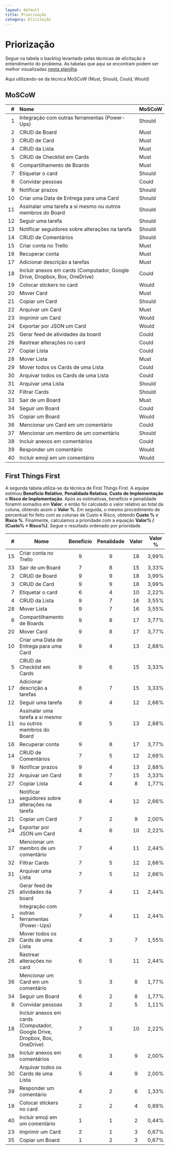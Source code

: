 ```yaml
---
layout: default
title: Priorização
category: Elicitação
---
```


# Priorização

Segue na tabela o backlog levantado pelas técnicas de elicitação e entendimento do problema. As tabelas que aqui se encontram podem ser melhor visualizadas [nesta planilha](https://docs.google.com/spreadsheets/d/1F6Wh5DAGIVqfXxOQbG7vMyzS70VZ_C2XbJvEYll-sgI/edit?usp=sharing).

Aqui utilizando-se da técnica MoSCoW (Must, Should, Could, Would)

## MoSCoW

|  # | Nome | MoSCoW |
|  ------: | :------ | :------ |
|  1 | Integração com outras ferramentas (Power-Ups) | Should |
|  2 | CRUD de Board | Must |
|  3 | CRUD de Card | Must |
|  4 | CRUD da Lista | Must |
|  5 | CRUD de Checklist em Cards | Must |
|  6 | Compartilhamento de Boards | Must |
|  7 | Etiquetar o card | Should |
|  8 | Convidar pessoas | Could |
|  9 | Notificar prazos | Should |
|  10 | Criar uma Data de Entrega para uma Card | Should |
|  11 | Assinalar uma tarefa a si mesmo ou outros membros do Board | Should |
|  12 | Seguir uma tarefa | Should |
|  13 | Notificar seguidores sobre alterações na tarefa | Should |
|  14 | CRUD de Comentários | Should |
|  15 | Criar conta no Trello | Must |
|  16 | Recuperar conta | Must |
|  17 | Adicionar descrição a tarefas | Must |
|  18 | Incluir anexos em cards (Computador, Google Drive, Dropbox, Box, OneDrive) | Could |
|  19 | Colocar stickers no card | Would |
|  20 | Mover Card | Must |
|  21 | Copiar um Card | Should |
|  22 | Arquivar um Card | Must |
|  23 | Imprimir um Card | Would |
|  24 | Exportar por JSON um Card | Would |
|  25 | Gerar feed de atividades da board | Could |
|  26 | Rastrear alterações no card | Could |
|  27 | Copiar Lista | Could |
|  28 | Mover Lista | Must |
|  29 | Mover todos os Cards de uma Lista | Could |
|  30 | Arquivar todos os Cards de uma Lista | Could |
|  31 | Arquivar uma Lista | Should |
|  32 | Filtrar Cards | Should |
|  33 | Sair de um Board | Must |
|  34 | Seguir um Board | Could |
|  35 | Copiar um Board | Would |
|  36 | Mencionar um Card em um comentário | Could |
|  37 | Mencionar um membro de um comentário | Should |
|  38 | Incluir anexos em comentários | Could |
|  39 | Responder um comentário | Would |
|  40 | Incluir emoji em um comentário | Would |

## First Things First

A segunda tabela utiliza-se da técnica de First Things First. A equipe estimou **Benefício Relativo**, **Penalidade Relativa**, **Custo de Implementação** e **Risco de Implementação**. Após as estimativas, benefício e penalidade foramm somados em **Valor**, e então foi calculado o valor relativo ao total da coluna, obtendo assim o **Valor %**. Em seguida, o mesmo procedimento de percentual foi feito com as colunas de Custo e Risco, obtendo **Custo %** e **Risco %**. Finalmente, calculamos a prioridade com a equação **Valor% / (Custo% + Risco%)**. Segue o resultado ordenado por prioridade. 

| # | Nome                                                                       | Benefício | Penalidade | Valor | Valor % | Custo | Custo % | Risco | Risco % | Prioridade | 
|--------:|----------------------------------------------------------------------------|:-----------:|:---------------------:|:-------:|:------------------:|:--------------------------:|:------------------:|:-------:|:------------------:|:------------| 
| 15     | Criar conta no Trello                                                      | 9         | 9                   | 18    | 3,99%            | 2                        | 1,42%            | 2     | 1,55%            | 1,3443     | 
| 33     | Sair de um Board                                                           | 7         | 8                   | 15    | 3,33%            | 2                        | 1,42%            | 2     | 1,55%            | 1,1203     | 
| 2      | CRUD de Board                                                              | 9         | 9                   | 18    | 3,99%            | 3                        | 2,13%            | 2     | 1,55%            | 1,0851     | 
| 3      | CRUD de Card                                                               | 9         | 9                   | 18    | 3,99%            | 3                        | 2,13%            | 2     | 1,55%            | 1,0851     | 
| 7      | Etiquetar o card                                                           | 6         | 4                   | 10    | 2,22%            | 2                        | 1,42%            | 1     | 0,78%            | 1,0108     | 
| 4      | CRUD da Lista                                                              | 9         | 7                   | 16    | 3,55%            | 3                        | 2,13%            | 2     | 1,55%            | 0,9646     | 
| 28     | Mover Lista                                                                | 9         | 7                   | 16    | 3,55%            | 3                        | 2,13%            | 2     | 1,55%            | 0,9646     | 
| 6      | Compartilhamento de Boards                                                 | 9         | 8                   | 17    | 3,77%            | 3                        | 2,13%            | 3     | 2,33%            | 0,8464     | 
| 20     | Mover Card                                                                 | 9         | 8                   | 17    | 3,77%            | 3                        | 2,13%            | 3     | 2,33%            | 0,8464     | 
| 10     | Criar uma Data de Entrega para uma Card                                    | 9         | 4                   | 13    | 2,88%            | 3                        | 2,13%            | 2     | 1,55%            | 0,7837     | 
| 5      | CRUD de Checklist em Cards                                                 | 9         | 6                   | 15    | 3,33%            | 4                        | 2,84%            | 2     | 1,55%            | 0,7581     | 
| 17     | Adicionar descrição a tarefas                                            | 8         | 7                   | 15    | 3,33%            | 3                        | 2,13%            | 3     | 2,33%            | 0,7469     | 
| 12     | Seguir uma tarefa                                                          | 8         | 4                   | 12    | 2,66%            | 3                        | 2,13%            | 2     | 1,55%            | 0,7234     | 
| 11     | Assinalar uma tarefa a si mesmo ou outros membros do Board                 | 8         | 5                   | 13    | 2,88%            | 3                        | 2,13%            | 3     | 2,33%            | 0,6473     | 
| 16     | Recuperar conta                                                            | 9         | 8                   | 17    | 3,77%            | 4                        | 2,84%            | 4     | 3,10%            | 0,6348     | 
| 14     | CRUD de Comentários                                                       | 7         | 5                   | 12    | 2,66%            | 3                        | 2,13%            | 3     | 2,33%            | 0,5975     | 
| 9      | Notificar prazos                                                           | 9         | 4                   | 13    | 2,88%            | 4                        | 2,84%            | 3     | 2,33%            | 0,5584     | 
| 22     | Arquivar um Card                                                           | 8         | 7                   | 15    | 3,33%            | 3                        | 2,13%            | 5     | 3,88%            | 0,554      | 
| 27     | Copiar Lista                                                               | 4         | 4                   | 8     | 1,77%            | 3                        | 2,13%            | 2     | 1,55%            | 0,4823     | 
| 13     | Notificar seguidores sobre alterações na tarefa                          | 8         | 4                   | 12    | 2,66%            | 4                        | 2,84%            | 4     | 3,10%            | 0,4481     | 
| 21     | Copiar um Card                                                             | 7         | 2                   | 9     | 2,00%            | 3                        | 2,13%            | 3     | 2,33%            | 0,4481     | 
| 24     | Exportar por JSON um Card                                                  | 4         | 6                   | 10    | 2,22%            | 3                        | 2,13%            | 4     | 3,10%            | 0,4241     | 
| 37     | Mencionar um membro de um comentário                                      | 7         | 4                   | 11    | 2,44%            | 5                        | 3,55%            | 3     | 2,33%            | 0,4154     | 
| 32     | Filtrar Cards                                                              | 7         | 5                   | 12    | 2,66%            | 5                        | 3,55%            | 4     | 3,10%            | 0,4003     | 
| 31     | Arquivar uma Lista                                                         | 7         | 5                   | 12    | 2,66%            | 4                        | 2,84%            | 5     | 3,88%            | 0,3964     | 
| 25     | Gerar feed de atividades da board                                          | 7         | 4                   | 11    | 2,44%            | 5                        | 3,55%            | 4     | 3,10%            | 0,3669     | 
| 1      | Integração com outras ferramentas (Power-Ups)                            | 7         | 4                   | 11    | 2,44%            | 2                        | 1,42%            | 7     | 5,43%            | 0,3563     | 
| 29     | Mover todos os Cards de uma Lista                                          | 4         | 3                   | 7     | 1,55%            | 4                        | 2,84%            | 2     | 1,55%            | 0,3538     | 
| 26     | Rastrear alterações no card                                              | 6         | 5                   | 11    | 2,44%            | 5                        | 3,55%            | 5     | 3,88%            | 0,3286     | 
| 36     | Mencionar um Card em um comentário                                        | 5         | 3                   | 8     | 1,77%            | 5                        | 3,55%            | 3     | 2,33%            | 0,3021     | 
| 34     | Seguir um Board                                                            | 6         | 2                   | 8     | 1,77%            | 4                        | 2,84%            | 4     | 3,10%            | 0,2987     | 
| 8      | Convidar pessoas                                                           | 3         | 2                   | 5     | 1,11%            | 2                        | 1,42%            | 3     | 2,33%            | 0,2961     | 
| 18     | Incluir anexos em cards (Computador, Google Drive, Dropbox, Box, OneDrive) | 7         | 3                   | 10    | 2,22%            | 4                        | 2,84%            | 6     | 4,65%            | 0,2961     | 
| 38     | Incluir anexos em comentários                                             | 6         | 3                   | 9     | 2,00%            | 7                        | 4,96%            | 4     | 3,10%            | 0,2474     | 
| 30     | Arquivar todos os Cards de uma Lista                                       | 5         | 4                   | 9     | 2,00%            | 5                        | 3,55%            | 6     | 4,65%            | 0,2434     | 
| 39     | Responder um comentário                                                   | 4         | 2                   | 6     | 1,33%            | 3                        | 2,13%            | 5     | 3,88%            | 0,2216     | 
| 19     | Colocar stickers no card                                                   | 2         | 2                   | 4     | 0,89%            | 3                        | 2,13%            | 3     | 2,33%            | 0,1992     | 
| 40     | Incluir emoji em um comentário                                            | 1         | 1                   | 2     | 0,44%            | 3                        | 2,13%            | 1     | 0,78%            | 0,1528     | 
| 23     | Imprimir um Card                                                           | 2         | 1                   | 3     | 0,67%            | 4                        | 2,84%            | 2     | 1,55%            | 0,1516     | 
| 35     | Copiar um Board                                                            | 1         | 2                   | 3     | 0,67%            | 4                        | 2,84%            | 3     | 2,33%            | 0,1289     | 
